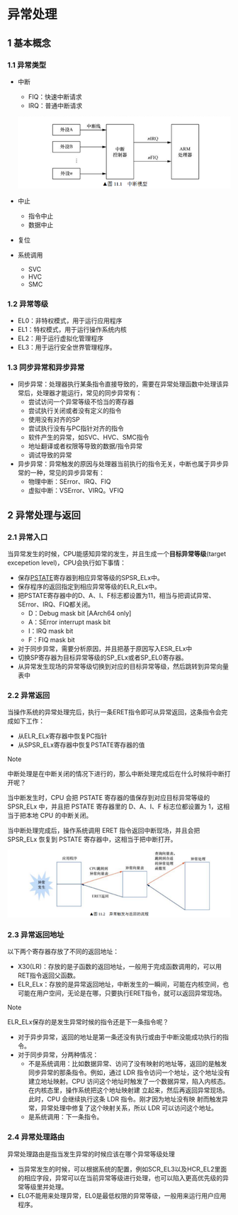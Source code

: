 # 异常处理

## 1 基本概念

### 1.1 异常类型

- 中断

  - FIQ：快速中断请求
  - IRQ：普通中断请求

  ![image-20241117195232147](figures/image-20241117195232147.png)

- 中止

  - 指令中止
  - 数据中止

- 复位

- 系统调用

  - SVC
  - HVC
  - SMC

### 1.2 异常等级

- EL0：非特权模式，用于运行应用程序
- EL1：特权模式，用于运行操作系统内核
- EL2：用于运行虚拟化管理程序
- EL3：用于运行安全世界管理程序。

### 1.3 同步异常和异步异常

- 同步异常：处理器执行某条指令直接导致的，需要在异常处理函数中处理该异常后，处理器才能运行，常见的同步异常有：
  - 尝试访问一个异常等级不恰当的寄存器
  - 尝试执行关闭或者没有定义的指令
  - 使用没有对齐的SP
  - 尝试执行没有与PC指针对齐的指令
  - 软件产生的异常，如SVC、HVC、SMC指令
  - 地址翻译或者权限等导致的数据/指令异常
  - 调试导致的异常
- 异步异常：异常触发的原因与处理器当前执行的指令无关，中断也属于异步异常的一种，常见的异步异常有：
  - 物理中断：SError、IRQ、FIQ
  - 虚拟中断：VSError、VIRQ。VFIQ

## 2 异常处理与返回

### 2.1 异常入口

当异常发生的时候，CPU能感知异常的发生，并且生成一个**目标异常等级**(target excepetion level)，CPU会执行如下事情：

- 保存[PSTATE](https://www.cnblogs.com/zhangzhiwei122/p/15967235.html)寄存器到相应异常等级的SPSR_ELx中。
- 保存程序的返回指定到相应异常等级的ELR_ELx中。
- 把PSTATE寄存器中的D、A、I、F标志都设置为11，相当与把调试异常、SError、IRQ、FIQ都关闭。
  - D：Debug mask bit [AArch64 only] 
  - A：SError interrupt mask bit 
  - I：IRQ mask bit 
  - F：FIQ mask bit 
- 对于同步异常，需要分析原因，并且把基于原因写入ESR_ELx中
- 切换SP寄存器为目标异常等级的SP_ELx或者SP_EL0寄存器。
- 从异常发生现场的异常等级切换到对应的目标异常等级，然后跳转到异常向量表中

### 2.2 异常返回

当操作系统的异常处理完后，执行一条ERET指令即可从异常返回，这条指令会完成如下工作：

- 从ELR_ELx寄存器中恢复PC指针
- 从SPSR_ELx寄存器中恢复PSTATE寄存器的值

> [!NOTE]
>
> 中断处理是在中断关闭的情况下进行的，那么中断处理完成后在什么时候将中断打开呢？
>
> 当中断发生时，CPU 会把 PSTATE 寄存器的值保存到对应目标异常等级的 SPSR_ELx 中，并且把 PSTATE 寄存器里的 D、A、I、F 标志位都设置为 1，这相当于把本地 CPU 的中断关闭。  
>
> 当中断处理完成后，操作系统调用 ERET 指令返回中断现场，并且会把 SPSR_ELx 恢复到  PSTATE 寄存器中，这相当于把中断打开。

![image-20241117202159375](figures/image-20241117202159375.png)

### 2.3 异常返回地址

以下两个寄存器存放了不同的返回地址：

- X30(LR)：存放的是子函数的返回地址，一般用于完成函数调用的，可以用RET指令返回父函数。
- ELR_ELx：存放的是异常返回地址，中断发生的一瞬间，可能在内核空间，也可能在用户空间，无论是在哪，只要执行ERET指令，就可以返回异常现场。

> [!NOTE]
>
> ELR_ELx保存的是发生异常时候的指令还是下一条指令呢？
>
> - 对于异步异常，返回的地址是第一条还没有执行或由于中断没能成功执行的指令。
> - 对于同步异常，分两种情况：
>   - 不是系统调用：比如数据异常、访问了没有映射的地址等，返回的是触发  同步异常的那条指令。例如，通过 LDR 指令访问一个地址，这个地址没有建立地址映射。CPU  访问这个地址时触发了一个数据异常，陷入内核态。在内核态里，操作系统把这个地址映射建  立起来，然后再返回异常现场。此时，CPU 会继续执行这条 LDR 指令。刚才因为地址没有映  射而触发异常，异常处理中修复了这个映射关系，所以 LDR 可以访问这个地址。
>   - 是系统调用：下一条指令。

### 2.4 异常处理路由

异常处理路由是指当发生异常的时候应该在哪个异常等级处理

- 当异常发生的时候，可以根据系统的配置，例如SCR_EL3以及HCR_EL2里面的相应字段，异常可以在当前异常等级进行处理，也可以陷入更高优先级的异常等级里并处理。
- EL0不能用来处理异常，EL0是最低权限的异常等级，一般用来运行用户应用程序。